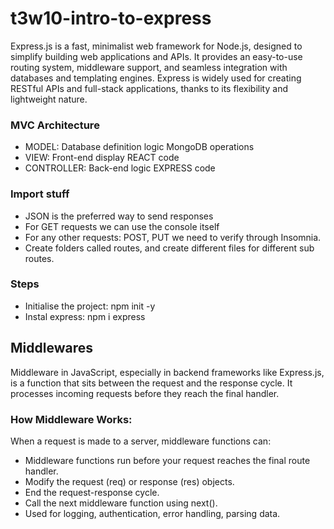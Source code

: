 # t3w10-intro-to-express

Express.js is a fast, minimalist web framework for Node.js, designed to simplify building web applications and APIs. It provides an easy-to-use routing system, middleware support, and seamless integration with databases and templating engines. Express is widely used for creating RESTful APIs and full-stack applications, thanks to its flexibility and lightweight nature. 


### MVC Architecture
- MODEL: Database definition logic MongoDB operations
- VIEW: Front-end display REACT code
- CONTROLLER: Back-end logic EXPRESS code


### Import stuff
- JSON is the preferred way to send responses
- For GET requests we can use the console itself 
- For any other requests: POST, PUT we need to verify through Insomnia.
- Create folders called routes, and create different files for different sub routes.

### Steps
- Initialise the project: npm init -y
- Instal express: npm i express


## Middlewares
Middleware in JavaScript, especially in backend frameworks like Express.js, is a function that sits between the request and the response cycle. It processes incoming requests before they reach the final handler.

### How Middleware Works:
When a request is made to a server, middleware functions can:

- Middleware functions run before your request reaches the final route handler.
- Modify the request (req) or response (res) objects.
- End the request-response cycle.
- Call the next middleware function using next().
- Used for logging, authentication, error handling, parsing data.

